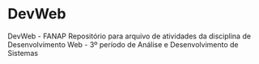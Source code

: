 # DevWeb
DevWeb - FANAP
Repositório para arquivo de atividades da disciplina de Desenvolvimento Web - 3º período de Análise e Desenvolvimento de Sistemas
